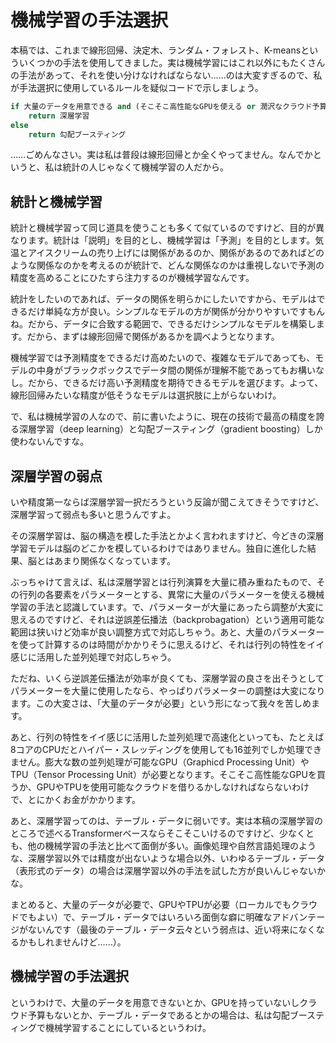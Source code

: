 # 機械学習の手法選択

本稿では、これまで線形回帰、決定木、ランダム・フォレスト、K-meansといういくつかの手法を使用してきました。実は機械学習にはこれ以外にもたくさんの手法があって、それを使い分けなければならない……のは大変すぎるので、私が手法選択に使用しているルールを疑似コードで示しましょう。

~~~python
if 大量のデータを用意できる and (そこそこ高性能なGPUを使える or 潤沢なクラウド予算がある) and テーブル・データではない:
    return 深層学習
else
    return 勾配ブースティング
~~~

……ごめんなさい。実は私は普段は線形回帰とか全くやってません。なんでかというと、私は統計の人じゃなくて機械学習の人だから。

## 統計と機械学習

統計と機械学習って同じ道具を使うことも多くて似ているのですけど、目的が異なります。統計は「説明」を目的とし、機械学習は「予測」を目的とします。気温とアイスクリームの売り上げには関係があるのか、関係があるのであればどのような関係なのかを考えるのが統計で、どんな関係なのかは重視しないで予測の精度を高めることにひたすら注力するのが機械学習なんです。

統計をしたいのであれば、データの関係を明らかにしたいですから、モデルはできるだけ単純な方が良い。シンプルなモデルの方が関係が分かりやすいですもんね。だから、データに合致する範囲で、できるだけシンプルなモデルを構築します。だから、まずは線形回帰で関係があるかを調べようとなります。

機械学習では予測精度をできるだけ高めたいので、複雑なモデルであっても、モデルの中身がブラックボックスでデータ間の関係が理解不能であってもお構いなし。だから、できるだけ高い予測精度を期待できるモデルを選びます。よって、線形回帰みたいな精度が低そうなモデルは選択肢に上がらないわけ。

で、私は機械学習の人なので、前に書いたように、現在の技術で最高の精度を誇る深層学習（deep learning）と勾配ブースティング（gradient boosting）しか使わないんですな。

## 深層学習の弱点

いや精度第一ならば深層学習一択だろうという反論が聞こえてきそうですけど、深層学習って弱点も多いと思うんですよ。

その深層学習は、脳の構造を模した手法とかよく言われますけど、今どきの深層学習モデルは脳のどこかを模しているわけではありません。独自に進化した結果、脳とはあまり関係なくなっています。

ぶっちゃけて言えば、私は深層学習とは行列演算を大量に積み重ねたもので、その行列の各要素をパラメーターとする、異常に大量のパラメーターを使える機械学習の手法と認識しています。で、パラメーターが大量にあったら調整が大変に思えるのですけど、それは逆誤差伝播法（backprobagation）という適用可能な範囲は狭いけど効率が良い調整方式で対応しちゃう。あと、大量のパラメーターを使って計算するのは時間がかかりそうに思えるけど、それは行列の特性をイイ感じに活用した並列処理で対応しちゃう。

ただね、いくら逆誤差伝播法が効率が良くても、深層学習の良さを出そうとしてパラメーターを大量に使用したなら、やっぱりパラメーターの調整は大変になります。この大変さは、「大量のデータが必要」という形になって我々を苦しめます。

あと、行列の特性をイイ感じに活用した並列処理で高速化といっても、たとえば8コアのCPUだとハイパー・スレッディングを使用しても16並列でしか処理できません。膨大な数の並列処理が可能なGPU（Graphicd Processing Unit）やTPU（Tensor Processing Unit）が必要となります。そこそこ高性能なGPUを買うか、GPUやTPUを使用可能なクラウドを借りるかしなければならないわけで、とにかくお金がかかります。

あと、深層学習ってのは、テーブル・データに弱いです。実は本稿の深層学習のところで述べるTransformerベースならそこそこいけるのですけど、少なくとも、他の機械学習の手法と比べて面倒が多い。画像処理や自然言語処理のような、深層学習以外では精度が出ないような場合以外、いわゆるテーブル・データ（表形式のデータ）の場合は深層学習以外の手法を試した方が良いんじゃないかな。

まとめると、大量のデータが必要で、GPUやTPUが必要（ローカルでもクラウドでもよい）で、テーブル・データではいろいろ面倒な癖に明確なアドバンテージがないんです（最後のテーブル・データ云々という弱点は、近い将来になくなるかもしれませんけど……）。

## 機械学習の手法選択

というわけで、大量のデータを用意できないとか、GPUを持っていないしクラウド予算もないとか、テーブル・データであるとかの場合は、私は勾配ブースティングで機械学習することにしているというわけ。
